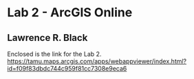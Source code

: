 # Lab 2 - ArcGIS Online
## Lawrence R. Black
Enclosed is the link for the Lab 2.
https://tamu.maps.arcgis.com/apps/webappviewer/index.html?id=f09f83dbdc744c959f81cc7308e9eca6